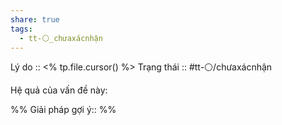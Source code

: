 ```yaml
---
share: true
tags:
  - tt-⚪_chưaxácnhận
---
```


Lý do :: <% tp.file.cursor() %>
Trạng thái :: #tt-⚪/chưaxácnhận

Hệ quả của vấn đề này:


%%
Giải pháp gợi ý:: 
%%

